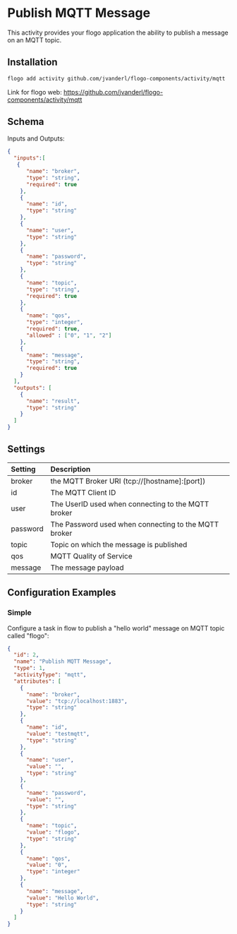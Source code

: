 # Publish MQTT Message
This activity provides your flogo application the ability to publish a message on an MQTT topic.


## Installation

```bash
flogo add activity github.com/jvanderl/flogo-components/activity/mqtt
```
Link for flogo web: https://github.com/jvanderl/flogo-components/activity/mqtt

## Schema
Inputs and Outputs:

```json
{
  "inputs":[
   {
      "name": "broker",
      "type": "string",
      "required": true
    },
    {
      "name": "id",
      "type": "string"
    },
    {
      "name": "user",
      "type": "string"
    },
    {
      "name": "password",
      "type": "string"
    },
    {
      "name": "topic",
      "type": "string",
      "required": true
    },
    {
      "name": "qos",
      "type": "integer",
      "required": true,
      "allowed" : ["0", "1", "2"]
    },
    {
      "name": "message",
      "type": "string",
      "required": true
    }
  ],
  "outputs": [
    {
      "name": "result",
      "type": "string"
    }
  ]
}
```
## Settings
| Setting   | Description    |
|:----------|:---------------|
| broker    | the MQTT Broker URI (tcp://[hostname]:[port])|
| id        | The MQTT Client ID |         
| user      | The UserID used when connecting to the MQTT broker |
| password  | The Password used when connecting to the MQTT broker |
| topic     | Topic on which the message is published |
| qos       | MQTT Quality of Service |
| message   | The message payload |


## Configuration Examples
### Simple
Configure a task in flow to publish a "hello world" message on MQTT topic called "flogo":

```json
{
  "id": 2,
  "name": "Publish MQTT Message",
  "type": 1,
  "activityType": "mqtt",
  "attributes": [
    {
      "name": "broker",
      "value": "tcp://localhost:1883",
      "type": "string"
    },
    {
      "name": "id",
      "value": "testmqtt",
      "type": "string"
    },
    {
      "name": "user",
      "value": "",
      "type": "string"
    },
    {
      "name": "password",
      "value": "",
      "type": "string"
    },
    {
      "name": "topic",
      "value": "flogo",
      "type": "string"
    },
    {
      "name": "qos",
      "value": "0",
      "type": "integer"
    },
    {
      "name": "message",
      "value": "Hello World",
      "type": "string"
    }
  ]
}
```
